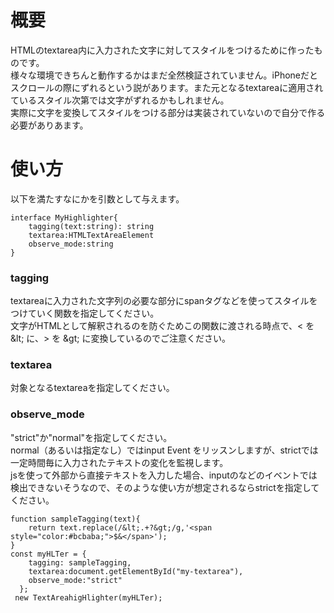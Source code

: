 # 概要
HTMLのtextarea内に入力された文字に対してスタイルをつけるために作ったものです。  
様々な環境できちんと動作するかはまだ全然検証されていません。iPhoneだとスクロールの際にずれるという説があります。また元となるtextareaに適用されているスタイル次第では文字がずれるかもしれません。  
実際に文字を変換してスタイルをつける部分は実装されていないので自分で作る必要がありあます。

# 使い方
以下を満たすなにかを引数として与えます。  
```
interface MyHighlighter{
    tagging(text:string): string
    textarea:HTMLTextAreaElement
    observe_mode:string
}
```
### tagging
textareaに入力された文字列の必要な部分にspanタグなどを使ってスタイルをつけていく関数を指定してください。  
文字がHTMLとして解釈されるのを防ぐためこの関数に渡される時点で、< を \&lt; に、> を \&gt; に変換しているのでご注意ください。

### textarea
対象となるtextareaを指定してください。

### observe_mode
"strict"か"normal"を指定してください。  
normal（あるいは指定なし）ではinput Event をリッスンしますが、strictでは一定時間毎に入力されたテキストの変化を監視します。  
jsを使って外部から直接テキストを入力した場合、inputのなどのイベントでは検出できないそうなので、そのような使い方が想定されるならstrictを指定してください。

```
function sampleTagging(text){
    return text.replace(/&lt;.+?&gt;/g,'<span style="color:#bcbaba;">$&</span>');
}
const myHLTer = {
    tagging: sampleTagging,
    textarea:document.getElementById("my-textarea"),
    observe_mode:"strict"
  };
 new TextAreahigHlighter(myHLTer);
```
